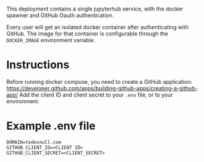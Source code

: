 This deployment contains a single jupyterhub service, with the docker spawner and GitHub Oauth authentication.

Every user will get an isolated docker container after authenticating with GitHub.
The image for that container is configurable through the `DOCKER_IMAGE` environment variable.


# Instructions

Before running docker compose, you need to create a GitHub application: https://developer.github.com/apps/building-github-apps/creating-a-github-app/
Add the client ID and client secret to your `.env` file, or to your environment.


# Example .env file

```
DOMAIN=todevnull.com
GITHUB_CLIENT_ID=<CLIENT ID>
GITHUB_CLIENT_SECRET=<CLIENT_SECRET>
```

